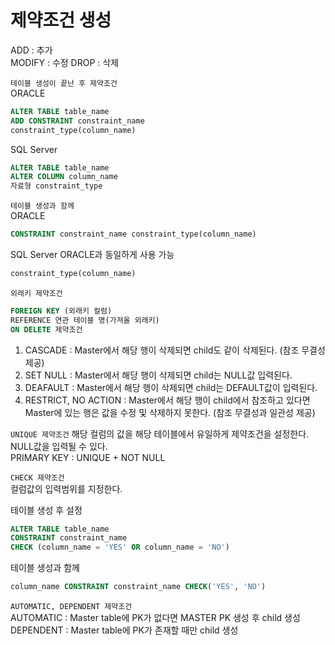 # 제약조건 생성

ADD : 추가  
MODIFY : 수정
DROP : 삭제

`테이블 생성이 끝난 후 제약조건`  
ORACLE  
```sql
ALTER TABLE table_name
ADD CONSTRAINT constraint_name
constraint_type(column_name)
```  
SQL Server
```sql
ALTER TABLE table_name
ALTER COLUMN column_name
자료형 constraint_type
```

`테이블 생성과 함께`  
ORACLE
```sql
CONSTRAINT constraint_name constraint_type(column_name)
```  
SQL Server
ORACLE과 동일하게 사용 가능
```sql
constraint_type(column_name)
```

`외래키 제약조건`  
```sql
FOREIGN KEY (외래키 컬럼)
REFERENCE 연관 테이블 명(가져올 외래키)
ON DELETE 제약조건
```

1. CASCADE : Master에서 해당 행이 삭제되면 child도 같이 삭제된다. (참조 무결성 제공)
2. SET NULL : Master에서 해당 행이 삭제되면 child는 NULL값 입력된다.
3. DEAFAULT : Master에서 해당 행이 삭제되면 child는 DEFAULT값이 입력된다.
4. RESTRICT, NO ACTION : Master에서 해당 행이 child에서 참조하고 있다면 Master에 있는 행은 값을 수정 및 삭제하지 못한다. (참조 무결성과 일관성 제공)

`UNIQUE 제약조건`
해당 컬럼의 값을 해당 테이블에서 유일하게 제약조건을 설정한다.  
NULL값을 입력될 수 있다.  
PRIMARY KEY : UNIQUE + NOT NULL  

`CHECK 제약조건`  
컬럼값의 입력범위를 지정한다.  

테이블 생성 후 설정  
```sql
ALTER TABLE table_name
CONSTRAINT constraint_name
CHECK (column_name = 'YES' OR column_name = 'NO')
```

테이블 생성과 함께  
```sql
column_name CONSTRAINT constraint_name CHECK('YES', 'NO')
```

`AUTOMATIC, DEPENDENT 제약조건`  
AUTOMATIC : Master table에 PK가 없다면 MASTER PK 생성 후 child 생성
DEPENDENT : Master table에 PK가 존재할 때만 child 생성  
  



